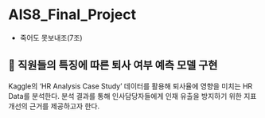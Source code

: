 # AIS8_Final_Project
- 죽어도 못보내조(7조)


## **📌 직원들의 특징에 따른 퇴사 여부 예측 모델 구현**


Kaggle의 ‘HR Analysis Case Study’ 데이터를 활용해 퇴사율에 영향을 미치는 HR Data를 분석한다. 분석 결과를 통해 인사담당자들에게 인재 유출을 방지하기 위한 지표 개선의 근거를 제공하고자 한다.

